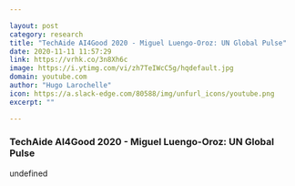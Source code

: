 ```yaml
---

layout: post
category: research
title: "TechAide AI4Good 2020 - Miguel Luengo-Oroz: UN Global Pulse"
date: 2020-11-11 11:57:29
link: https://vrhk.co/3n8Xh6c
image: https://i.ytimg.com/vi/zh7TeIWcC5g/hqdefault.jpg
domain: youtube.com
author: "Hugo Larochelle"
icon: https://a.slack-edge.com/80588/img/unfurl_icons/youtube.png
excerpt: ""

---
```


### TechAide AI4Good 2020 - Miguel Luengo-Oroz: UN Global Pulse

undefined